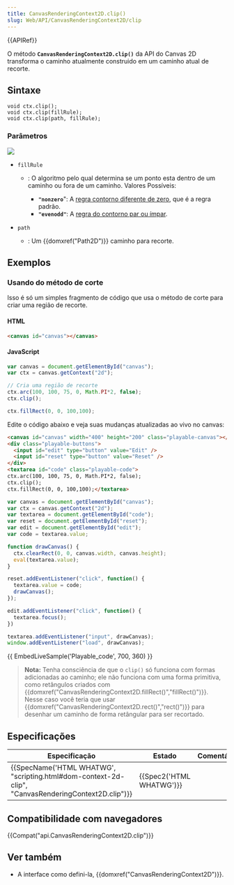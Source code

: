 ```yaml
---
title: CanvasRenderingContext2D.clip()
slug: Web/API/CanvasRenderingContext2D/clip
---
```

{{APIRef}}

O método **`CanvasRenderingContext2D.clip()`** da API do Canvas 2D transforma o caminho atualmente construido em um caminho atual de recorte.

## Sintaxe

```
void ctx.clip();
void ctx.clip(fillRule);
void ctx.clip(path, fillRule);
```

### Parâmetros

![](https://mdn.mozillademos.org/files/209/Canvas_clipping_path.png)

- `fillRule`

  - : O algoritmo pelo qual determina se um ponto esta dentro de um caminho ou fora de um caminho.
    Valores Possíveis:

    - **`"nonzero`**": A [regra contorno diferente de zero](http://en.wikipedia.org/wiki/Nonzero-rule), que é a regra padrão.
    - **`"evenodd"`**: A [regra do contorno par ou ímpar](http://en.wikipedia.org/wiki/Even%E2%80%93odd_rule).

- `path`
  - : Um {{domxref("Path2D")}} caminho para recorte.

## Exemplos

### Usando do método de corte

Isso é só um simples fragmento de código que usa o método de corte para criar uma região de recorte.

#### HTML

```html
<canvas id="canvas"></canvas>
```

#### JavaScript

```js
var canvas = document.getElementById("canvas");
var ctx = canvas.getContext("2d");

// Cria uma região de recorte
ctx.arc(100, 100, 75, 0, Math.PI*2, false);
ctx.clip();

ctx.fillRect(0, 0, 100,100);
```

Edite o código abaixo e veja suas mudanças atualizadas ao vivo no canvas:

```html hidden
<canvas id="canvas" width="400" height="200" class="playable-canvas"></canvas>
<div class="playable-buttons">
  <input id="edit" type="button" value="Edit" />
  <input id="reset" type="button" value="Reset" />
</div>
<textarea id="code" class="playable-code">
ctx.arc(100, 100, 75, 0, Math.PI*2, false);
ctx.clip();
ctx.fillRect(0, 0, 100,100);</textarea>
```

```js hidden
var canvas = document.getElementById("canvas");
var ctx = canvas.getContext("2d");
var textarea = document.getElementById("code");
var reset = document.getElementById("reset");
var edit = document.getElementById("edit");
var code = textarea.value;

function drawCanvas() {
  ctx.clearRect(0, 0, canvas.width, canvas.height);
  eval(textarea.value);
}

reset.addEventListener("click", function() {
  textarea.value = code;
  drawCanvas();
});

edit.addEventListener("click", function() {
  textarea.focus();
})

textarea.addEventListener("input", drawCanvas);
window.addEventListener("load", drawCanvas);
```

{{ EmbedLiveSample('Playable_code', 700, 360) }}

> **Nota:** Tenha consciência de que o `clip()` só funciona com formas adicionadas ao caminho; ele não funciona com uma forma primitiva, como retângulos criados com {{domxref("CanvasRenderingContext2D.fillRect()","fillRect()")}}. Nesse caso você teria que usar {{domxref("CanvasRenderingContext2D.rect()","rect()")}} para desenhar um caminho de forma retângular para ser recortado.

## Especificações

| Especificação                                                                                                                        | Estado                           | Comentário |
| ------------------------------------------------------------------------------------------------------------------------------------ | -------------------------------- | ---------- |
| {{SpecName('HTML WHATWG', "scripting.html#dom-context-2d-clip", "CanvasRenderingContext2D.clip")}} | {{Spec2('HTML WHATWG')}} |            |

## Compatibilidade com navegadores

{{Compat("api.CanvasRenderingContext2D.clip")}}

## Ver também

- A interface como defini-la, {{domxref("CanvasRenderingContext2D")}}.
